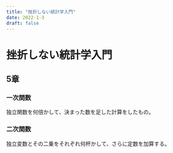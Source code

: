 ```yaml
---
title: "挫折しない統計学入門"
date: 2022-1-3
draft: false
---
```

# 挫折しない統計学入門



## 5章



### 一次関数



独立関数を何倍かして、決まった数を足した計算をしたもの。



### 二次関数



独立変数とその二乗をそれぞれ何杯かして、さらに定数を加算する。




